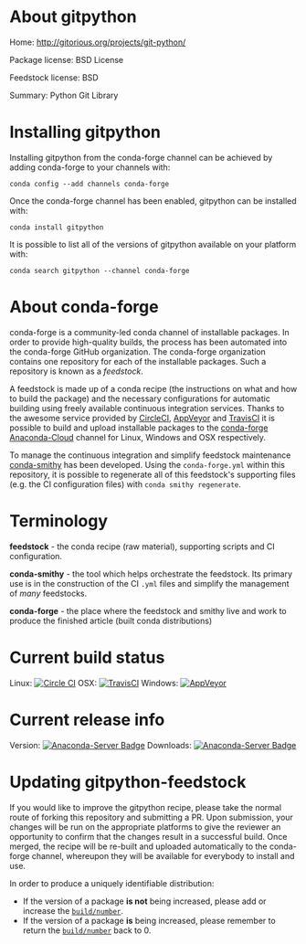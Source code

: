 About gitpython
===============

Home: http://gitorious.org/projects/git-python/

Package license: BSD License

Feedstock license: BSD

Summary: Python Git Library



Installing gitpython
====================

Installing gitpython from the conda-forge channel can be achieved by adding conda-forge to your channels with:

```
conda config --add channels conda-forge
```

Once the conda-forge channel has been enabled, gitpython can be installed with:

```
conda install gitpython
```

It is possible to list all of the versions of gitpython available on your platform with:

```
conda search gitpython --channel conda-forge
```


About conda-forge
=================

conda-forge is a community-led conda channel of installable packages.
In order to provide high-quality builds, the process has been automated into the
conda-forge GitHub organization. The conda-forge organization contains one repository 
for each of the installable packages. Such a repository is known as a *feedstock*.

A feedstock is made up of a conda recipe (the instructions on what and how to build
the package) and the necessary configurations for automatic building using freely
available continuous integration services. Thanks to the awesome service provided by
[CircleCI](https://circleci.com/), [AppVeyor](http://www.appveyor.com/)
and [TravisCI](https://travis-ci.org/) it is possible to build and upload installable
packages to the [conda-forge](https://anaconda.org/conda-forge)
[Anaconda-Cloud](http://docs.anaconda.org/) channel for Linux, Windows and OSX respectively.

To manage the continuous integration and simplify feedstock maintenance
[conda-smithy](http://github.com/conda-forge/conda-smithy) has been developed.
Using the ``conda-forge.yml`` within this repository, it is possible to regenerate all of
this feedstock's supporting files (e.g. the CI configuration files) with ``conda smithy regenerate``.


Terminology
===========

**feedstock** - the conda recipe (raw material), supporting scripts and CI configuration.

**conda-smithy** - the tool which helps orchestrate the feedstock.
                   Its primary use is in the construction of the CI ``.yml`` files
                   and simplify the management of *many* feedstocks.

**conda-forge** - the place where the feedstock and smithy live and work to
                  produce the finished article (built conda distributions)

Current build status
====================
Linux: [![Circle CI](https://circleci.com/gh/conda-forge/gitpython-feedstock.svg?style=svg)](https://circleci.com/gh/conda-forge/gitpython-feedstock)
OSX: [![TravisCI](https://travis-ci.org/conda-forge/gitpython-feedstock.svg?branch=master)](https://travis-ci.org/conda-forge/gitpython-feedstock) 
Windows: [![AppVeyor](https://ci.appveyor.com/api/projects/status/github/conda-forge/gitpython-feedstock?svg=True)](https://ci.appveyor.com/project/conda-forge/gitpython-feedstock/branch/master)

Current release info
====================
Version: [![Anaconda-Server Badge](https://anaconda.org/conda-forge/gitpython/badges/version.svg)](https://anaconda.org/conda-forge/gitpython)
Downloads: [![Anaconda-Server Badge](https://anaconda.org/conda-forge/gitpython/badges/downloads.svg)](https://anaconda.org/conda-forge/gitpython)


Updating gitpython-feedstock
============================

If you would like to improve the gitpython recipe, please take the normal
route of forking this repository and submitting a PR. Upon submission, your changes will
be run on the appropriate platforms to give the reviewer an opportunity to confirm that the
changes result in a successful build. Once merged, the recipe will be re-built and uploaded
automatically to the conda-forge channel, whereupon they will be available for everybody to
install and use.

In order to produce a uniquely identifiable distribution:
 * If the version of a package **is not** being increased, please add or increase
   the [``build/number``](http://conda.pydata.org/docs/building/meta-yaml.html#build-number-and-string). 
 * If the version of a package **is** being increased, please remember to return
   the [``build/number``](http://conda.pydata.org/docs/building/meta-yaml.html#build-number-and-string)
   back to 0.
